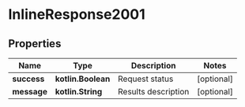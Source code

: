 
# InlineResponse2001

## Properties
Name | Type | Description | Notes
------------ | ------------- | ------------- | -------------
**success** | **kotlin.Boolean** | Request status |  [optional]
**message** | **kotlin.String** | Results description |  [optional]



